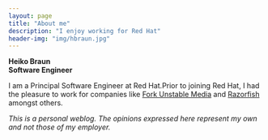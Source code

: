 ```yaml
---
layout: page
title: "About me"
description: "I enjoy working for Red Hat"
header-img: "img/hbraun.jpg"
---
```


<p><strong>Heiko Braun<br />
Software Engineer</strong></p>
<p>I am a Principal Software Engineer at Red Hat.Prior to joining Red Hat, I had the pleasure to work for companies like <a href="http://fork.de/">Fork Unstable Media</a> and <a href="http://www.razorfish.com/">Razorfish</a> amongst others.</p>
<p><em>This is a personal weblog. The opinions expressed here represent my own and not those of my employer.</em></p>
